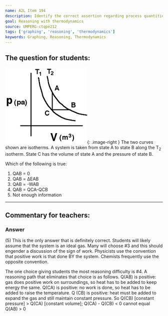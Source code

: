 ```yaml
---
name: A2L Item 194
description: Identify the correct assertion regarding process quantities for a thermodynamic cycle.
goal: Reasoning with thermodynamics
source: UMPERG-ctqpe212
tags: ['graphing', 'reasoning', 'thermodynamics']
keywords: Graphing, Reasoning, Thermodynamics
---
```


## The question for students:

![Item194_fig1.gif](../images/Item194_fig1.gif){: .image-right }  The
two curves shown are isotherms. A system is taken from state A to state
B along the T<sub>2</sub> isotherm.  State C has the volume of state A
and the pressure of state B.<br>

Which of the following is true:

1. QAB = 0
2. QAB = ΔEAB
3. QAB = -WAB
4. QAB = QCA-QCB
5. Not enough information




<hr/>

## Commentary for teachers:

### Answer 

(5) This is the only answer that is definitely correct. Students
will likely assume that the system is an ideal gas. Many will choose #3
and this should engender a discussion of the sign of work. Physicists
use the convention that positive work is that done BY the system.
Chemists frequently use the opposite convention.

The one choice giving students the most reasoning difficulty is #4. A
reasoning path that eliminates that choice is as follows. Q(AB) is
positive: gas does positive work on surroundings, so heat has to be
added to keep energy the same. Q(CA) is positive: no work is done, so
heat has to be added to raise the temperature. Q (CB) is positive: heat
must be added to expand the gas and still maintain constant pressure. So
Q(CB) [constant pressure] > Q(CA) [constant volume]; Q(CA) - Q(CB) < 0
cannot equal Q(AB) > 0
